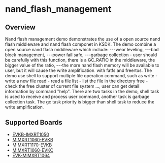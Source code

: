 # nand_flash_management

## Overview

Nand flash management demo demonstrates the use of a open source nand flash middleware and nand flash componet in KSDK.
The demo combine a open source nand flash middleware which include:
---wear leveling,
---bad block management,
---power fail safe,
---garbage collection - user should be carefully with this function, there is a GC_RATIO in the middleware, the bigger value of the ratio, ---the more nand flash memory will be available to user, but it will cause the write amplification.
with fatfs and freertos.
The demo use shell to support multiple file operation command, such as
write -  write a new file
read -  read a file
list -  list the file in the directory
free - check the free cluster of current file system
..., user can get detail information by command "help".
There are two tasks in the demo, shell task is used to receive and process user command, another task is garbage collection task. The gc task priority is bigger than shell task to reduce the write amplification.

## Supported Boards
- [EVKB-IMXRT1050](../../../_boards/evkbimxrt1050/demo_apps/nand_flash_management/semc/example_board_readme.md)
- [MIMXRT1060-EVKB](../../../_boards/evkbmimxrt1060/demo_apps/nand_flash_management/semc/example_board_readme.md)
- [MIMXRT1170-EVKB](../../../_boards/evkbmimxrt1170/demo_apps/nand_flash_management/semc/example_board_readme.md)
- [MIMXRT1060-EVKC](../../../_boards/evkcmimxrt1060/demo_apps/nand_flash_management/semc/example_board_readme.md)
- [EVK-MIMXRT1064](../../../_boards/evkmimxrt1064/demo_apps/nand_flash_management/semc/example_board_readme.md)
